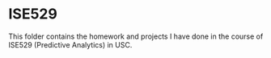 # ISE529
This folder contains the homework and projects I have done in the course of ISE529 (Predictive Analytics) in USC.
